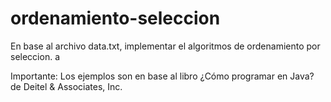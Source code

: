 # ordenamiento-seleccion


En base al archivo data.txt, implementar el algoritmos de ordenamiento por seleccion.
a


Importante:
Los ejemplos son en base al libro  ¿Cómo programar en Java? de Deitel & Associates, Inc.
